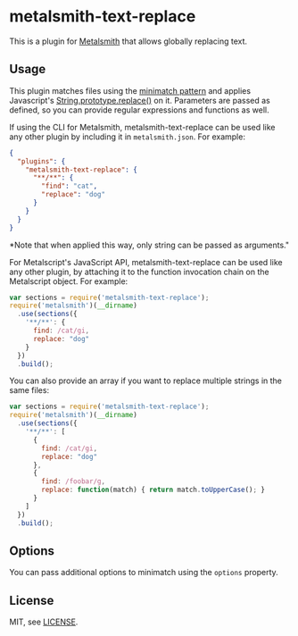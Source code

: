 # metalsmith-text-replace

This is a plugin for [Metalsmith](http://metalsmith.io/) that allows globally
replacing text.

## Usage

This plugin matches files using the [minimatch pattern][minimatch] and applies
Javascript's [String.prototype.replace()][replace] on it. Parameters are passed
as defined, so you can provide regular expressions and functions as well.

If using the CLI for Metalsmith, metalsmith-text-replace can be used like any 
other plugin by including it in `metalsmith.json`. For example:

```json
{
  "plugins": {
    "metalsmith-text-replace": {
      "**/**": {
        "find": "cat",
        "replace": "dog"
      }
    }
  }
}
```

*Note that when applied this way, only string can be passed as arguments."

For Metalscript's JavaScript API, metalsmith-text-replace can be used like any 
other plugin, by attaching it to the function invocation chain on the 
Metalscript object. For example:

```js
var sections = require('metalsmith-text-replace');
require('metalsmith')(__dirname)
  .use(sections({
    '**/**': {
      find: /cat/gi,
      replace: "dog"
    }
  })
  .build();
```

You can also provide an array if you want to replace multiple strings in the 
same files:

```js
var sections = require('metalsmith-text-replace');
require('metalsmith')(__dirname)
  .use(sections({
    '**/**': [
      {
        find: /cat/gi,
        replace: "dog"
      },
      {
        find: /foobar/g,
        replace: function(match) { return match.toUpperCase(); }
      }
    ]
  })
  .build();
```

## Options

You can pass additional options to minimatch using the `options` property.


## License

MIT, see [LICENSE](LICENSE).


[minimatch]: https://github.com/isaacs/minimatch
[replace]: https://developer.mozilla.org/en-US/docs/Web/JavaScript/Reference/Global_Objects/String/replace